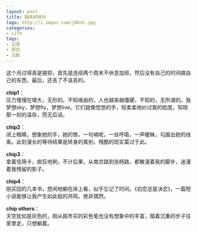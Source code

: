 ```yaml
---
layout: post
title: 缺失的碎片
logo: http://i.imgur.com/j0knC.jpg
categories:
- Life
tags:
- 记录
- 现实
- 沉默
---
```


这个月过得真是狼狈，首先是连续两个周末不休息加班，然后没有自己的时间搞自己的东西，最后，还丢了不该丢的。  

**chip1**：  
压力慢慢在增大，无形的。不知缘由的，人也越来越僵硬，不知的，无所谓的。我梦想sky，梦想fly，梦想live。它们就像悠悠的手，轻柔柔地纱过我的脸庞，知晓那一刻的温存，而无后话。   

**chip2**：  
闭上眼睛，想象她的手，她的唇，一句喃呢，一丝呼吸，一声暧昧，勾画出她的线条。此刻漫长的等待结果是转身的离别，残酷的现实莫过于此。   

**chip3**：  
拿着信用卡，疯狂地刷，不计后果，从南京路到张杨路，都散漫着我的脚步，迷漫着我残留的影子。   

**chip4**：  
刚买回的几本书，悠闲地躺在床上看，似乎忘记了时间。《初恋总是决恋》，一篇短小说能够让我产生如此般的共鸣，绝非偶然。  

**chip others**：  
天空犹如是灰色的，刚从超市买的彩色笔也没有想象中的丰富，踏着沉重的步子往家里走，只想躺着。   
